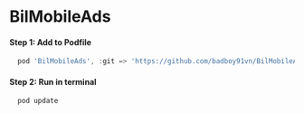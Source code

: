 # BilMobileAds

#### Step 1: Add to Podfile
```gradle
  pod 'BilMobileAds', :git => 'https://github.com/badboy91vn/BilMobileAds', :tag => '1.0.2'
```
#### Step 2: Run in terminal
```gradle
  pod update
```
